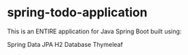 # spring-todo-application

This is an ENTIRE application for Java Spring Boot built using:

Spring Data JPA
H2 Database
Thymeleaf